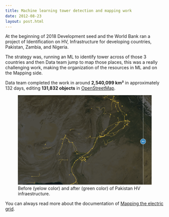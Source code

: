 ```yaml
---
title: Machine learning tower detection and mapping work
date: 2012-08-23
layout: post.html
---
```


At the beginning of 2018 Development seed and the World Bank ran a project of Identification on HV, Infrastructure for developing countries, Pakistan, Zambia, and Nigeria.

The strategy was, running an ML to identify tower across of those 3 countries and then Data team jump to map those places, this was a really challenging work, making the organization of the resources in ML and on the Mapping side.

Data team completed the work in around <b>2,540,099 km²</b> in approximately 132 days, editing <b>131,832 objects</b> in [OpenStreetMap](https://www.openstreetmap.org/).

<figure class="align-center">
  <img src="/assets/images/mapping_4.gif"/>
  <figcaption>Before (yelow color) and after (green color) of Pakistan HV infraestructure.</figcaption>
</figure>

You can always read more about the documentation of [Mapping the electric grid](https://devseed.com/ml-grid-docs/).
